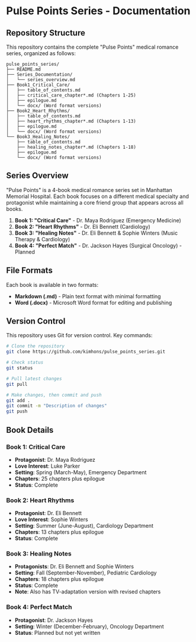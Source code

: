 # Pulse Points Series - Documentation

## Repository Structure

This repository contains the complete "Pulse Points" medical romance series, organized as follows:

```
pulse_points_series/
├── README.md
├── Series_Documentation/
│   └── series_overview.md
├── Book1_Critical_Care/
│   ├── table_of_contents.md
│   ├── critical_care_chapter*.md (Chapters 1-25)
│   ├── epilogue.md
│   └── docx/ (Word format versions)
├── Book2_Heart_Rhythms/
│   ├── table_of_contents.md
│   ├── heart_rhythms_chapter*.md (Chapters 1-13)
│   ├── epilogue.md
│   └── docx/ (Word format versions)
└── Book3_Healing_Notes/
    ├── table_of_contents.md
    ├── healing_notes_chapter*.md (Chapters 1-18)
    ├── epilogue.md
    └── docx/ (Word format versions)
```

## Series Overview

"Pulse Points" is a 4-book medical romance series set in Manhattan Memorial Hospital. Each book focuses on a different medical specialty and protagonist while maintaining a core friend group that appears across all books.

1. **Book 1: "Critical Care"** - Dr. Maya Rodriguez (Emergency Medicine)
2. **Book 2: "Heart Rhythms"** - Dr. Eli Bennett (Cardiology)
3. **Book 3: "Healing Notes"** - Dr. Eli Bennett & Sophie Winters (Music Therapy & Cardiology)
4. **Book 4: "Perfect Match"** - Dr. Jackson Hayes (Surgical Oncology) - Planned

## File Formats

Each book is available in two formats:
- **Markdown (.md)** - Plain text format with minimal formatting
- **Word (.docx)** - Microsoft Word format for editing and publishing

## Version Control

This repository uses Git for version control. Key commands:

```bash
# Clone the repository
git clone https://github.com/kimhons/pulse_points_series.git

# Check status
git status

# Pull latest changes
git pull

# Make changes, then commit and push
git add .
git commit -m "Description of changes"
git push
```

## Book Details

### Book 1: Critical Care
- **Protagonist**: Dr. Maya Rodriguez
- **Love Interest**: Luke Parker
- **Setting**: Spring (March-May), Emergency Department
- **Chapters**: 25 chapters plus epilogue
- **Status**: Complete

### Book 2: Heart Rhythms
- **Protagonist**: Dr. Eli Bennett
- **Love Interest**: Sophie Winters
- **Setting**: Summer (June-August), Cardiology Department
- **Chapters**: 13 chapters plus epilogue
- **Status**: Complete

### Book 3: Healing Notes
- **Protagonists**: Dr. Eli Bennett and Sophie Winters
- **Setting**: Fall (September-November), Pediatric Cardiology
- **Chapters**: 18 chapters plus epilogue
- **Status**: Complete
- **Note**: Also has TV-adaptation version with revised chapters

### Book 4: Perfect Match
- **Protagonist**: Dr. Jackson Hayes
- **Setting**: Winter (December-February), Oncology Department
- **Status**: Planned but not yet written
